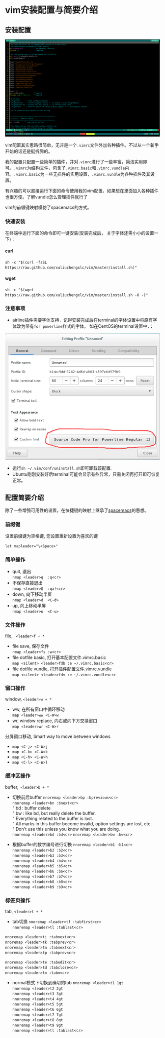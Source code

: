 # vim安装配置与简要介绍

## 安装配置

![screenshot](graphics/screenshot.png)

vim配置其实思路很简单，无非是一个`.vimrc`文件外加各种插件。不过从一个新手开始的话还是挺折腾的。

我的配置只配置一些简单的插件，并对`.vimrc`进行了一些丰富，简洁实用即可。`.vimrc`为结构文件，包含了`.vimrc.basic`和`.vimrc.vundle`内容。`.vimrc.basic`为一些无插件的实用设置，`.vimrc.vundle`为各种插件及其设置。

有兴趣的可以直接运行下面的命令使用我的vim配置，如果想在里面加入各种插件也很方便。了解vundle怎么管理插件就行了

vim的前缀键映射模仿了spacemacs的方式。


### 快速安装

在终端中运行下面的命令即可一键安装(安装完成后， 关于字体还需小小的设置一下)：

#### curl
`
sh -c "$(curl -fsSL https://raw.github.com/xuliuchengxlc/vim/master/install.sh)"
`
#### wget
`
sh -c "$(wget https://raw.github.com/xuliuchengxlc/vim/master/install.sh -O -)"
`

### 注意事项

- airline插件需要字体支持，记得安装完成后在terminal的字体设置中将原有字体改为带有`for powerline`样式的字体。
如在CentOS的terminal设置中，：

![font](graphics/forPowerline.png)

- 运行`sh ~/.vim/conf/uninstall.sh`即可卸载该配置.
- Ubuntu刚刚安装好后terminal可能会显示有些异常，只需关闭再打开即可恢复正常。

## 配置简要介绍

除了一些增强可用性的设置，在快捷键的映射上继承了[spacemacs](https://github.com/syl20bnr/spacemacs)的思想。

### 前缀键

设置前缀键为空格键, 您设置重新设置为喜欢的键

`let mapleader="\<Space>"`


###  简单操作
-  quit, 退出  
`nmap <leader>q  :q<cr>`
- 不保存直接退出  
`nmap <leader>Q  :qa!<cr>`
- down, 向下移动半屏  
`nmap <leader>d  <C-d>`
- up, 向上移动半屏  
`nmap <leader>u  <C-u>`

### 文件操作
file, ` <leader>f + *`
- file save, 保存文件  
`nmap <leader>fs :w<cr>`
- file dotfile basic, 打开基本配置文件.vimrc.basic  
`map <silent> <leader>fdb :e ~/.vimrc.basic<cr>`
- file dotfile vundle, 打开插件配置文件.vimrc.vundle  
`map <silent> <leader>fdv :e ~/.vimrc.vundle<cr>`

###  窗口操作
window,  `<leader>w + *`
- <leader>ww, 在所有窗口中循环移动  
`map <leader>ww <C-W>w`
- <leader>wr, window replace, 向右或向下方交换窗口  
`map <leader>wr <C-W>r`

 分屏窗口移动, Smart way to move between windows  
- `map <C-j> <C-W>j`
- `map <C-k> <C-W>k`
- `map <C-h> <C-W>h`
- `map <C-l> <C-W>l`


###  缓冲区操作
buffer,` <leader>b + *`
- 切换前后buffer
`nnoremap <leader>bp :bprevious<cr>`  
`nnoremap <leader>bn :bnext<cr>`    
" bd : buffer delete  
" bw : like bd, but really delete the buffer.  
" Everything related to the buffer is lost.  
" All marks in this buffer become invalid, option settings are lost, etc.  
" Don't use this unless you know what you are doing.  
`nnoremap <leader>bd :bd<cr>`
`nnoremap <leader>bw :bw<cr>`

- 根据buffer的数字编号进行切换
`nnoremap <leader>b1 :b1<cr>`  
`nnoremap <leader>b2 :b2<cr>`  
`nnoremap <leader>b3 :b3<cr>`  
`nnoremap <leader>b4 :b4<cr>`  
`nnoremap <leader>b5 :b5<cr>`  
`nnoremap <leader>b6 :b6<cr>`  
`nnoremap <leader>b7 :b7<cr>`  
`nnoremap <leader>b8 :b8<cr>`  
`nnoremap <leader>b9 :b9<cr>`  

###  标签页操作
tab,     ` <leader>t + * `
- tab切换
`nnoremap <leader>tf :tabfirst<cr>`  
`nnoremap <leader>tl :tablast<cr>`  

`nnoremap <leader>tj :tabnext<cr>`  
`nnoremap <leader>tk :tabprev<cr>`  
`nnoremap <leader>tn :tabnext<cr>`  
`nnoremap <leader>tp :tabprev<cr>`  

`nnoremap <leader>te :tabedit<cr>`  
`nnoremap <leader>td :tabclose<cr>`  
`nnoremap <leader>tm :tabm<cr>`  

-  normal模式下切换到确切的tab
`nnoremap <leader>t1 1gt`  
`nnoremap <leader>t2 2gt`  
`nnoremap <leader>t3 3gt`  
`nnoremap <leader>t4 4gt`  
`nnoremap <leader>t5 5gt`  
`nnoremap <leader>t6 6gt`  
`nnoremap <leader>t7 7gt`  
`nnoremap <leader>t8 8gt`  
`nnoremap <leader>t9 9gt`  
`nnoremap <leader>tl :tablast<cr>`  


